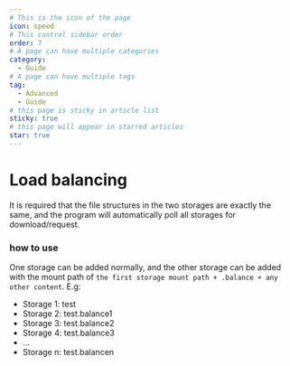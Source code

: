 ```yaml
---
# This is the icon of the page
icon: speed
# This control sidebar order
order: 7
# A page can have multiple categories
category:
  - Guide
# A page can have multiple tags
tag:
  - Advanced
  - Guide
# this page is sticky in article list
sticky: true
# this page will appear in starred articles
star: true
---
```


# Load balancing

It is required that the file structures in the two storages are exactly the same, and the program will automatically poll all storages for download/request.

### how to use​

One storage can be added normally, and the other storage can be added with the mount path of `the first storage mount path + .balance + any other content`.
E.g:

- Storage 1: test
- Storage 2: test.balance1
- Storage 3: test.balance2
- Storage 4: test.balance3
- ...
- Storage n: test.balancen
